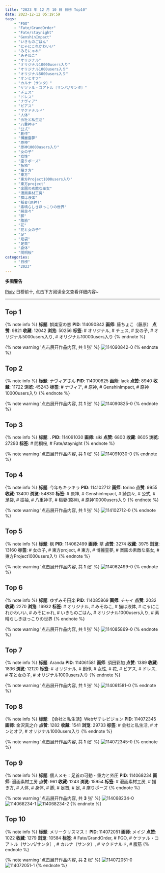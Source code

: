 ```yaml
---
title: "2023 年 12 月 10 日 日榜 Top10"
date: 2023-12-12 05:19:59
tags:
    - "FGO"
    - "Fate/GrandOrder"
    - "Fate/staynight"
    - "GenshinImpact"
    - "いきものごはん"
    - "にゃにこれかわいい"
    - "みそにゃれ"
    - "みそねこ"
    - "オリジナル"
    - "オリジナル10000users入り"
    - "オリジナル1000users入り"
    - "オリジナル5000users入り"
    - "オンとオフ"
    - "カルナ〔サンタ〕"
    - "ケツァル・コアトル〔サンバ/サンタ〕"
    - "チェス"
    - "ドレス"
    - "ナヴィア"
    - "ピアス"
    - "マクドナルド"
    - "人体"
    - "会社と私生活"
    - "八重神子"
    - "公式"
    - "創作"
    - "博麗霊夢"
    - "原神"
    - "原神10000users入り"
    - "女の子"
    - "女性"
    - "座りポーズ"
    - "振袖"
    - "描き方"
    - "東方"
    - "東方Project1000users入り"
    - "東方project"
    - "楽園の素敵な巫女"
    - "漫画素材工房"
    - "猫は液体"
    - "稲妻(原神)"
    - "素晴らしきほっこりの世界"
    - "綺良々"
    - "脚"
    - "腹筋"
    - "花"
    - "花と女の子"
    - "足"
    - "足袋"
    - "足首"
    - "身体"
    - "間桐桜"
categories:
    - "日榜"
    - "2023"
---
```


<i class="fa fa-triangle-exclamation"></i>**多图警告**<i class="fa fa-triangle-exclamation"></i>

[Pixiv](https://www.pixiv.net/) 日榜前十, 点击下方阅读全文查看详细内容~

<!-- more -->

---

## Top 1

{% note info %}
**标题**: 娯楽室の恋
**PID**: 114090842 **画师**: 藤ちょこ（藤原）
**点赞**: 9821 **收藏**: 12042 **浏览**: 50256
**标签**: # オリジナル, # チェス, # 女の子, # オリジナル5000users入り, # オリジナル10000users入り
{% endnote %}

{% note warning '点击展开作品内容, 共 **1** 张' %}
![114090842-0](https://i.pixiv.re/img-original/img/2023/12/10/00/00/41/114090842_p0.png)
{% endnote %}

## Top 2

{% note info %}
**标题**: ナヴィアさん
**PID**: 114090825 **画师**: lack
**点赞**: 8940 **收藏**: 11722 **浏览**: 45243
**标签**: # ナヴィア, # 原神, # GenshinImpact, # 原神10000users入り
{% endnote %}

{% note warning '点击展开作品内容, 共 **1** 张' %}
![114090825-0](https://i.pixiv.re/img-original/img/2023/12/10/00/00/36/114090825_p0.png)
{% endnote %}

## Top 3

{% note info %}
**标题**: .
**PID**: 114091030 **画师**: siki
**点赞**: 6800 **收藏**: 8605 **浏览**: 27293
**标签**: # 間桐桜, # Fate/staynight
{% endnote %}

{% note warning '点击展开作品内容, 共 **1** 张' %}
![114091030-0](https://i.pixiv.re/img-original/img/2023/12/10/00/02/13/114091030_p0.jpg)
{% endnote %}

## Top 4

{% note info %}
**标题**: 今年もキラキラ
**PID**: 114102712 **画师**: torino
**点赞**: 9955 **收藏**: 13400 **浏览**: 54830
**标签**: # 原神, # GenshinImpact, # 綺良々, # 公式, # 足袋, # 振袖, # 八重神子, # 稲妻(原神), # 原神10000users入り
{% endnote %}

{% note warning '点击展开作品内容, 共 **1** 张' %}
![114102712-0](https://i.pixiv.re/img-original/img/2023/12/10/12/06/40/114102712_p0.jpg)
{% endnote %}

## Top 5

{% note info %}
**标题**: 枫
**PID**: 114062499 **画师**: 萃
**点赞**: 3274 **收藏**: 3975 **浏览**: 13160
**标签**: # 女の子, # 東方project, # 東方, # 博麗霊夢, # 楽園の素敵な巫女, # 東方Project1000users入り
{% endnote %}

{% note warning '点击展开作品内容, 共 **1** 张' %}
![114062499-0](https://i.pixiv.re/img-original/img/2023/12/09/00/19/00/114062499_p0.png)
{% endnote %}

## Top 6

{% note info %}
**标题**: ゆずみそ田楽
**PID**: 114085869 **画师**: チャイ
**点赞**: 2032 **收藏**: 2270 **浏览**: 16932
**标签**: # オリジナル, # みそねこ, # 猫は液体, # にゃにこれかわいい, # みそにゃれ, # いきものごはん, # オリジナル1000users入り, # 素晴らしきほっこりの世界
{% endnote %}

{% note warning '点击展开作品内容, 共 **1** 张' %}
![114085869-0](https://i.pixiv.re/img-original/img/2023/12/09/21/32/24/114085869_p0.png)
{% endnote %}

## Top 7

{% note info %}
**标题**: Aranda
**PID**: 114061581 **画师**: 須田彩加
**点赞**: 1389 **收藏**: 1836 **浏览**: 12120
**标签**: # オリジナル, # 創作, # 女性, # 花, # ピアス, # ドレス, # 花と女の子, # オリジナル1000users入り
{% endnote %}

{% note warning '点击展开作品内容, 共 **1** 张' %}
![114061581-0](https://i.pixiv.re/img-original/img/2023/12/09/00/00/26/114061581_p0.jpg)
{% endnote %}

## Top 8

{% note info %}
**标题**: 【会社と私生活】Webザテレビジョン
**PID**: 114072345 **画师**: 金沢真之介
**点赞**: 1282 **收藏**: 1541 **浏览**: 29733
**标签**: # 会社と私生活, # オンとオフ, # オリジナル1000users入り
{% endnote %}

{% note warning '点击展开作品内容, 共 **1** 张' %}
![114072345-0](https://i.pixiv.re/img-original/img/2023/12/09/11/49/48/114072345_p0.jpg)
{% endnote %}

## Top 9

{% note info %}
**标题**: 個人メモ：足首の可動・重力と外圧
**PID**: 114068234 **画师**: 漫画素材工房
**点赞**: 961 **收藏**: 1243 **浏览**: 15954
**标签**: # 漫画素材工房, # 描き方, # 人体, # 身体, # 脚, # 足首, # 足, # 座りポーズ
{% endnote %}

{% note warning '点击展开作品内容, 共 **3** 张' %}
![114068234-0](https://i.pixiv.re/img-original/img/2023/12/09/07/00/06/114068234_p0.jpg)
![114068234-1](https://i.pixiv.re/img-original/img/2023/12/09/07/00/06/114068234_p1.jpg)
![114068234-2](https://i.pixiv.re/img-original/img/2023/12/09/07/00/06/114068234_p2.jpg)
{% endnote %}

## Top 10

{% note info %}
**标题**: メリークリスマス！
**PID**: 114072051 **画师**: メイジ
**点赞**: 1022 **收藏**: 1279 **浏览**: 10584
**标签**: # Fate/GrandOrder, # FGO, # ケツァル・コアトル〔サンバ/サンタ〕, # カルナ〔サンタ〕, # マクドナルド, # 腹筋
{% endnote %}

{% note warning '点击展开作品内容, 共 **2** 张' %}
![114072051-0](https://i.pixiv.re/img-original/img/2023/12/09/11/30/27/114072051_p0.png)
![114072051-1](https://i.pixiv.re/img-original/img/2023/12/09/11/30/27/114072051_p1.png)
{% endnote %}
